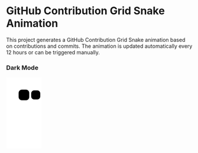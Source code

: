 # GitHub Contribution Grid Snake Animation

This project generates a GitHub Contribution Grid Snake animation based on contributions and commits. The animation is updated automatically every 12 hours or can be triggered manually.

### Dark Mode
![GitHub Contribution Grid Snake Dark SVG](assets/github-contribution-grid-snake.svg)
